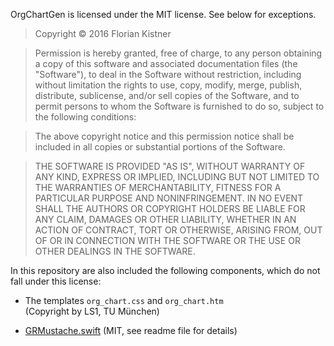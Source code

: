 OrgChartGen is licensed under the MIT license. See below for exceptions.

>   Copyright © 2016 Florian Kistner

>   Permission is hereby granted, free of charge, to any person obtaining a copy
>   of this software and associated documentation files (the "Software"), to
>   deal in the Software without restriction, including without limitation the
>   rights to use, copy, modify, merge, publish, distribute, sublicense, and/or
>   sell copies of the Software, and to permit persons to whom the Software is
>   furnished to do so, subject to the following conditions:

>   The above copyright notice and this permission notice shall be included in
>   all copies or substantial portions of the Software.

>   THE SOFTWARE IS PROVIDED "AS IS", WITHOUT WARRANTY OF ANY KIND, EXPRESS OR
>   IMPLIED, INCLUDING BUT NOT LIMITED TO THE WARRANTIES OF MERCHANTABILITY,
>   FITNESS FOR A PARTICULAR PURPOSE AND NONINFRINGEMENT. IN NO EVENT SHALL THE
>   AUTHORS OR COPYRIGHT HOLDERS BE LIABLE FOR ANY CLAIM, DAMAGES OR OTHER
>   LIABILITY, WHETHER IN AN ACTION OF CONTRACT, TORT OR OTHERWISE, ARISING
>   FROM, OUT OF OR IN CONNECTION WITH THE SOFTWARE OR THE USE OR OTHER DEALINGS
>   IN THE SOFTWARE.

In this repository are also included the following components, which do not fall
under this license:

-   The templates `org_chart.css` and `org_chart.htm`  
    (Copyright by LS1, TU München)

-   [GRMustache.swift](https://github.com/groue/GRMustache.swift/) (MIT, see
    readme file for details)
